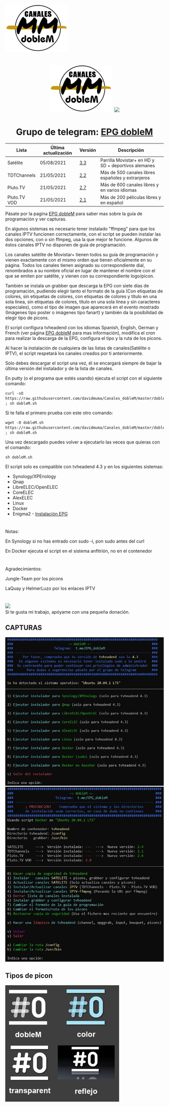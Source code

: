 ![stack Overflow](http://raw.githubusercontent.com/davidmuma/Canales_dobleM/master/Images/logo_dobleM.png)

<h1 align="center">
  <img src="https://raw.githubusercontent.com/davidmuma/Canales_dobleM/master/Images/logo_dobleM.png">
  <img src="https://raw.githubusercontent.com/davidmuma/EPG_dobleM/master/Images/logo_dobleM.png">
</h1>
<h1 align="center">
  Grupo de telegram: <a href="https://tttttt.me/EPG_dobleM">EPG dobleM</a>
</h1>

| Lista | Última actualización | Versión | Descripción |
| -	| - | - | - |
| Satélite | 05/08/2021 | [ 3.3 ](https://github.com/davidmuma/Canales_dobleM/blob/master/Varios/changelog.md) | Parrilla Movistar+ en HD y SD + deportivos alemanes |
| TDTChannels | 21/05/2021 | [ 2.2 ](https://github.com/LaQuay/TDTChannels/blob/master/info_television.md) | Más de 500 canales libres españoles y extranjeros |
| Pluto.TV | 21/05/2021 | [ 2.7 ](https://github.com/davidmuma/Canales_dobleM/blob/master/Varios/changelogpluto.md) | Más de 600 canales libres y en varios idiomas |
| Pluto.TV VOD | 21/05/2021 | [ 2.1 ](https://github.com/davidmuma/Canales_dobleM/blob/master/Varios/changelogpluto.md) | Más de 200 péliculas libres y en español |

Pásate por la pagína <a href="https://github.com/davidmuma/EPG_dobleM">EPG dobleM</a> para saber mas sobre la guía de programación y ver capturas.


En algunos sistemas es necesario tener instalado "ffmpeg" para que los canales IPTV funcionen correctamente, con el script se pueden instalar las dos opciones, con o sin ffmpeg, usa la que mejor te funcione. Algunos de éstos canales IPTV no disponen de guía de programación.

Los canales satélite de Movistar+ tienen todos su guía de programación y vienen exactamente con el mismo orden que tienen oficialmente en su página. Todos los canales tienen asignado su correspondiente dial, renombrados a su nombre oficial en lugar de mantener el nombre con el que se emiten por satélite, y vienen con su correspondiente logo/picon. 

También se instala un grabber que descarga la EPG con siete días de programación, pudiendo elegir tanto el formato de la guía (Con etiquetas de colores, sin etiquetas de colores, con etiquetas de colores y título en una sola linea, sin etiquetas de colores, título en una sola linea y sin caracteres especiales), como el tipo de imagen que aparecerá en el evento mostrado (Imágenes tipo poster o imágenes tipo fanart) y también da la posibilidad de elegir tipo de picons.

El script configura tvheadend con los idiomas Spanish, English, German y French (ver página <a href="https://github.com/davidmuma/EPG_dobleM">EPG dobleM</a> para mas información), modifica el cron para realizar la descarga de la EPG, configura el tipo y la ruta de los picons.

Al hacer la instalación de cualquiera de las listas de canales(Satélite o IPTV), el script respetará los canales creados por ti anteriormente.

Solo debes descargar el script una vez, él se encargará siempre de bajar la última versión del instalador y de la lista de canales.

En putty (o el programa que estés usando) ejecuta el script con el siguiente comando:
```
curl -sO https://raw.githubusercontent.com/davidmuma/Canales_dobleM/master/dobleM.sh ; sh dobleM.sh
```
Si te falla el primero prueba con este otro comando:
```
wget -O dobleM.sh https://raw.githubusercontent.com/davidmuma/Canales_dobleM/master/dobleM.sh ; sh dobleM.sh
```
Una vez descargado puedes volver a ejecutarlo las veces que quieras con el comando:
```
sh dobleM.sh
```

El script solo es compatible con tvheadend 4.3 y en los siguientes sistemas:

- Synology/XPEnology
- Qnap
- LibreELEC/OpenELEC
- CoreELEC
- AlexELEC
- Linux
- Docker
- Enigma2 - [Instalación EPG](https://github.com/davidmuma/Canales_dobleM/blob/master/Varios/INSenigma2.md)

#
Notas:

En Synology si no has entrado con sudo -i, pon sudo antes del curl

En Docker ejecuta el script en el sistema anfitrión, no en el contenedor

#
Agradecimientos:

Jungle-Team por los picons

LaQuay y HelmerLuzo por los enlaces IPTV

#
<a href="https://www.paypal.me/EPGdobleM"><img src="https://image.flaticon.com/icons/png/128/3039/3039775.png" style="height: auto !important;width: auto !important;" ></a>  
Si te gusta mi trabajo, apóyame con una pequeña donación.

## CAPTURAS
![alt text](https://raw.githubusercontent.com/davidmuma/Canales_dobleM/master/Images/I1.jpg)
![alt text](https://raw.githubusercontent.com/davidmuma/Canales_dobleM/master/Images/I2.jpg)
## Tipos de picon
![alt text](https://raw.githubusercontent.com/davidmuma/Canales_dobleM/master/Images/picon.png)
